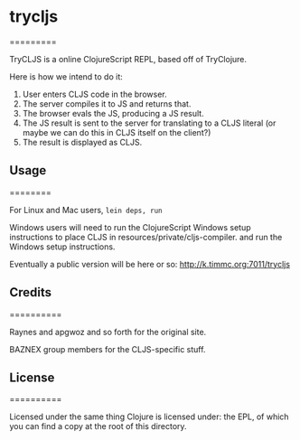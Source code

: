 # trycljs
=========

TryCLJS is a online ClojureScript REPL, based off of TryClojure.

Here is how we intend to do it:

1. User enters CLJS code in the browser.
2. The server compiles it to JS and returns that.
3. The browser evals the JS, producing a JS result.
4. The JS result is sent to the server for translating to a CLJS literal
   (or maybe we can do this in CLJS itself on the client?)
5. The result is displayed as CLJS.

## Usage
========

For Linux and Mac users, `lein deps, run`

Windows users will need to run the ClojureScript Windows setup instructions
to place CLJS in resources/private/cljs-compiler.
and run the Windows setup instructions.

Eventually a public version will be here or so: http://k.timmc.org:7011/trycljs

## Credits
==========

Raynes and apgwoz and so forth for the original site.

BAZNEX group members for the CLJS-specific stuff.

## License
==========

Licensed under the same thing Clojure is licensed under: the EPL, of which you can find a copy at the root of this directory.
